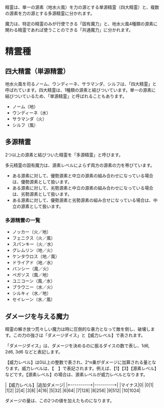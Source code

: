 精霊は、単一の源素（地水火風）を力の源とする単源精霊（四大精霊）と、複数の源素を力の源とする多源精霊に分かれます。

魔力は、特定の精霊のみが行使できる「固有魔力」と、地水火風4種類の源素に関わる精霊であれば使うことのできる「共通魔力」に分かれます。

# 精霊種

## 四大精霊（単源精霊）

地水火風を司るノーム、ウンディーネ、サラマンダ、シルフは、「四大精霊」と呼ばれています。四大精霊は、1種類の源素と結びついています。単一の源素に結びついているため、「単源精霊」と呼ばれることもあります。

* ノーム（地）
* ウンディーネ（水）
* サラマンダ（火）
* シルフ（風）


## 多源精霊

2つ以上の源素と結びついた精霊を「多源精霊」と呼びます。

多元精霊の固有魔力は、源素レベルによらず両方の源素の力を帯びています。

* ある源素に対して、優勢源素と中立の源素の組み合わせになっている場合は、優勢源素として扱います。
* ある源素に対して、劣勢源素と中立の源素の組み合わせになっている場合は、劣勢源素として扱います。
* ある源素に対して、優勢源素と劣勢源素の組み合せになっている場合は、中立の源素として扱います。

### 多源精霊の一覧

* ノッカー（火／地）
* フェニクス（火／風）
* スパンキー（火／水）
* グレムリン（地／火）
* ケンタウロス（地／風）
* ドライアド（地／水）
* バンシー（風／火）
* ペガソス（風／地）
* ユニコーン（風／水）
* ブラウニー（水／火）
* シルキィ（水／地）
* セイレーン（水／風）


## ダメージを与える魔力

精霊の解き放つ荒々しい魔力は時に圧倒的な暴力となって敵を倒し、破壊します。この力の強さは「ダメージダイス」と【威力レベル】で表されます。

「ダメージダイス」は、ダメージを決めるのに振るダイスの数で表し、1d6, 2d6, 3d6 などと表記します。

【威力レベル】は0以上の整数で表され、2^n乗がダメージに加算される量となります。威力レベルは、【　】で表記されます。例えば、【1】【3】【源素レベル】などです。【源素レベル】の場合は、源素レベルが威力レベルとなります。

|【威力レベル】|追加ダメージ|
|+----------+|----------+|
|マイナス|0|
|0|1|
|1|2|
|2|4|
|3|8|
|4|16|
|5|32|
|6|64|
|7|128|
|8|256|
|9|512|
|10|1024|

ダメージの量は、この2つの値を加えたものになります。
